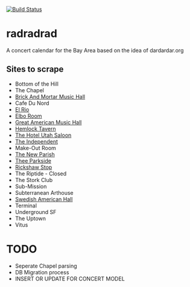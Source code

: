 [![Build Status](https://travis-ci.org/bwainstock/radradrad.svg?branch=master)](https://travis-ci.org/bwainstock/radradrad)
# radradrad
A concert calendar for the Bay Area based on the idea of dardardar.org

## Sites to scrape

* Bottom of the Hill
* The Chapel
* [Brick And Mortar Music Hall](http://www.brickandmortarmusic.com/)
* Cafe Du Nord
* [El Rio](http://www.elriosf.com/calendar/)
* [Elbo Room](http://www.elbo.com/Calendar.php)
* [Great American Music Hall](http://www.slimspresents.com/list-of-events/)
* [Hemlock Tavern](http://www.hemlocktavern.com/calendar/upcoming/)
* [The Hotel Utah Saloon](http://www.hotelutah.com/calendar/)
* [The Independent](http://www.theindependentsf.com/)
* Make-Out Room
* [The New Parish](http://www.thenewparish.com/)
* [Thee Parkside](http://www.theeparkside.com/month/4/2013)
* [Rickshaw Stop](http://www.rickshawstop.com/listing-2)
* The Riptide - Closed
* The Stork Club
* Sub-Mission
* Subterranean Arthouse
* [Swedish American Hall](http://www.swedishamericanhall.com/main/calendar/)
* Terminal
* Underground SF
* The Uptown
* Vitus

# TODO

* Seperate Chapel parsing
* DB Migration process
* INSERT OR UPDATE FOR CONCERT MODEL
